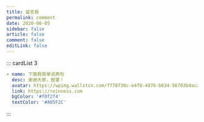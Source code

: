```yaml
---
title: 留言板
permalink: comment
date: 2020-06-05
sidebar: false
article: false
comment: false
editLink: false
---
```


::: cardList 3
```yaml
- name: 下面我简单说两句
  desc: 谢谢大家，鼓掌！
  avatar: https://wpimg.wallstcn.com/f778738c-e4f8-4870-b634-56703b4acafe.gif
  link: https://reinness.com
  bgColor: '#f0f2f4'
  textColor: '#A05F2C'
```
:::

<Comment />